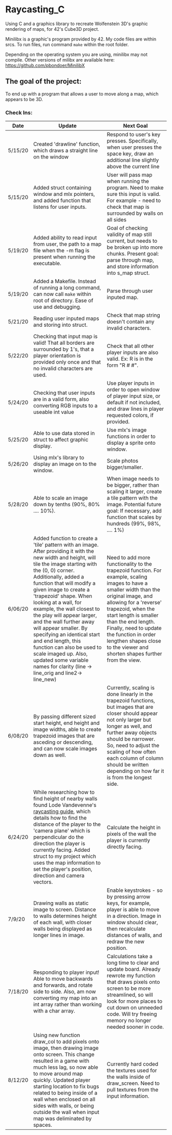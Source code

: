 # Raycasting_C
Using C and a graphics library to recreate Wolfenstein 3D's graphic rendering of maps, for 42's Cube3D project.

Minilibx is a graphic's program provided by 42. My code files are within srcs. To run files, run command `make` within the root folder.

Depending on the operating system you are using, minilibx may not compile. Other versions of milibx are available here: https://github.com/pbondoer/MinilibX

## The goal of the project:
To end up with a program that allows a user to move along a map, which appears to be 3D.
<br/>
### Check Ins:
Date         | Update                                                                 | Next Goal
------------ | ---------------------------------------------------------------------- | ----------------
5/15/20      | Created 'drawline' function, which draws a straight line on the window | Respond to user's key presses. Specifically, when user presses the space key, draw an additional line slightly above the current line
5/15/20      | Added struct containing window and mlx pointers, and added function that listens for user inputs. | User will pass map when running the program. Need to make sure this input is valid. For example - need to check that map is surrounded by walls on all sides
5/19/20      | Added ability to read input from user, the path to a map file when the -m flag is present when running the executable. | Goal of checking validity of map still current, but needs to be broken up into more chunks. Present goal: parse through map, and store information into s_map struct.
5/19/20      | Added a Makefile. Instead of running a long command, can now call `make` within root of directory. Ease of use and debugging.                                                                    | Parse through user inputed map.
5/21/20      | Reading user inputed maps and storing into struct.                     | Check that map string doesn't contain any invalid characters.
5/22/20      | Checking that input map is valid! That all borders are surrounded by 1's, that a player orientation is provided only once and that no invalid characters are used.                           | Check that all other player inputs are also valid. Ex: R is in the form "R # #".
5/24/20      | Checking that user inputs are in a valid form, also converting RGB inputs to a useable int value | Use player inputs in order to open window of player input size, or default if not included, and draw lines in player requested colors, if provided.
5/25/20      | Able to use data stored in struct to affect graphic display.           | Use mlx's image functions in order to display a sprite onto window.
5/26/20      | Using mlx's library to display an image on to the window.              | Scale photos bigger/smaller.
5/28/20      | Able to scale an image down by tenths (90%, 80% .... 10%).             | When image needs to be bigger, rather than scaling it larger, create a tile pattern with the image. Potential future goal: If necessary, add function that scales by hundreds (99%, 98%, .... 1%)
6/06/20      | Added function to create a 'tile' pattern with an image. After providing it with the new width and height, will tile the image starting with the (0, 0) corner. Additionally, added a function that will modify a given image to create a 'trapezoid' shape. When looking at a wall, for example, the wall closest to the play will appear larger, and the wall further away will appear smaller. By specifying an identical start and end length, this function can also be used to scale imaged up. Also, updated some variable names for clarity (line -> line_orig and line2-> line_new)| Need to add more functionality to the trapezoid function. For example, scaling images to have a smaller width than the original image, and allowing for a 'reverse' trapezoid, when the start length is smaller than the end length. Finally, need to update the function in order lengthen shapes close to the viewer and shorten shapes further from the view.
6/08/20      | By passing different sized start height, end height and image widths, able to create trapezoid images that are asceding or descending, and can now scale images down as well.                    | Currently, scaling is done linearly in the trapezoid functions, but images that are closer should appear not only larger but longer as well, and further away objects should be narrower. So, need to adjust the scaling of how often each column of column should be written depending on how far it is from the longest side.
6/24/20      | While researching how to find height of nearby walls found Lode Vandevenne's [raycasting guide](https://lodev.org/cgtutor/raycasting.html), which details how to find the distance of the player to the 'camera plane' which is perpendicular do the direction the player is currently facing. Added struct to my project which uses the map information to set the player's position, direction and camera vectors. | Calculate the height in pixels of the wall the player is currently directly facing.
7/9/20       | Drawing walls as static image to screen. Distance to walls determines height of each wall, with closer walls being displayed as longer lines in image. | Enable keystrokes - so by pressing arrow keys, for example, player is able to move in a direction. Image in window should clear, then recalculate distances of walls, and redraw the new position.
7/18/20      |  Responding to player input! Able to move backwards and forwards, and rotate side to side. Also, am now converting my map into an int array rather than working with a char array. | Calculations take a long time to clear and update board. Already rewrote my function that draws pixels onto screen to be more streamlined, so will look for more places to cut down on unneeded code. Will try freeing memory no longer needed sooner in code.
8/12/20      | Using new function draw_col to add pixels onto image, then drawing image onto screen. This change resulted in a game with much less lag, so now able to move around map quickly. Updated player starting location to fix bugs related to being inside of a wall when enclosed on all sides with walls, or being outside the wall when input map was deliminated by spaces. | Currently hard coded the textures used for the walls inside of draw_screen. Need to pull textures from the input information.
